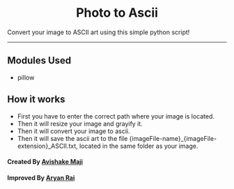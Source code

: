 
<h1 align="center">Photo to Ascii</h1>
Convert your image to ASCII art using this simple python script!

---

## Modules Used
- pillow

## How it works
- First you have to enter the correct path where your image is located.
- Then it will resize your image and grayify it.
- Then it will convert your image to ascii.
- Then it will save the ascii art to the file {imageFile-name}_{imageFile-extension}_ASCII.txt, located in the same folder as your image.

#### Created By [Avishake Maji](https://github.com/Avishake007)
#### Improved By [Aryan Rai](https://github.com/aryanrai2001)
